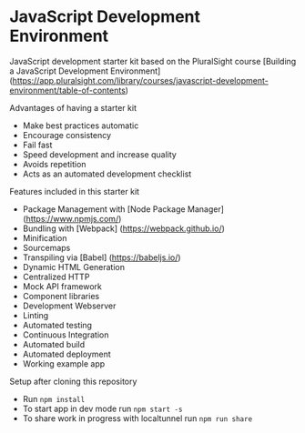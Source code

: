 # JavaScript Development Environment

JavaScript development starter kit based on the PluralSight course [Building a JavaScript Development Environment] (https://app.pluralsight.com/library/courses/javascript-development-environment/table-of-contents)

Advantages of having a starter kit
- Make best practices automatic
- Encourage consistency
- Fail fast
- Speed development and increase quality
- Avoids repetition
- Acts as an automated development checklist

Features included in this starter kit
- Package Management with [Node Package Manager] (https://www.npmjs.com/)
- Bundling with [Webpack] (https://webpack.github.io/)
- Minification
- Sourcemaps
- Transpiling via [Babel] (https://babeljs.io/)
- Dynamic HTML Generation
- Centralized HTTP
- Mock API framework
- Component libraries
- Development Webserver
- Linting
- Automated testing
- Continuous Integration
- Automated build
- Automated deployment
- Working example app

Setup after cloning this repository
- Run `npm install`
- To start app in dev mode run `npm start -s`
- To share work in progress with localtunnel run `npm run share`




